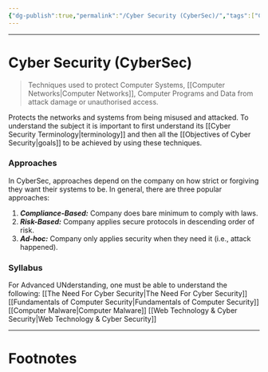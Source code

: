 ```yaml
---
{"dg-publish":true,"permalink":"/Cyber Security (CyberSec)/","tags":["CyberSec"]}
---
```



---
# Cyber Security (CyberSec)
> Techniques used to protect Computer Systems, [[Computer Networks\|Computer Networks]], Computer Programs and Data from attack damage or unauthorised access.

Protects the networks and systems from being misused and attacked.
To understand the subject it is important to first understand its [[Cyber Security Terminology\|terminology]] and then all the [[Objectives of Cyber Security\|goals]] to be achieved by using these techniques.

### Approaches
In CyberSec, approaches depend on the company on how strict or forgiving they want their systems to be. In general, there are three popular approaches:
1. ***Compliance-Based:*** Company does bare minimum to comply with laws.
2. ***Risk-Based:*** Company applies secure protocols in descending order of risk.
3. ***Ad-hoc:*** Company only applies security when they need it (i.e., attack happened).

### Syllabus
For Advanced UNderstanding, one must be able to understand the following:
[[The Need For Cyber Security\|The Need For Cyber Security]]
[[Fundamentals of Computer Security\|Fundamentals of Computer Security]]
[[Computer Malware\|Computer Malware]]
[[Web Technology & Cyber Security\|Web Technology & Cyber Security]]


---
# Footnotes